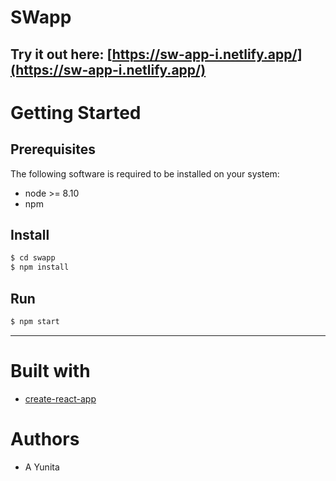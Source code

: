 # SWapp
Try it out here: [https://sw-app-i.netlify.app/](https://sw-app-i.netlify.app/)
--- 
# Getting Started

## Prerequisites
The following software is required to be installed on your system:
- node >= 8.10 
- npm

## Install 
```sh
$ cd swapp
$ npm install
```

## Run
```sh
$ npm start
```

---

# Built with
- [create-react-app](https://github.com/facebook/create-react-app)

# Authors
- A Yunita
